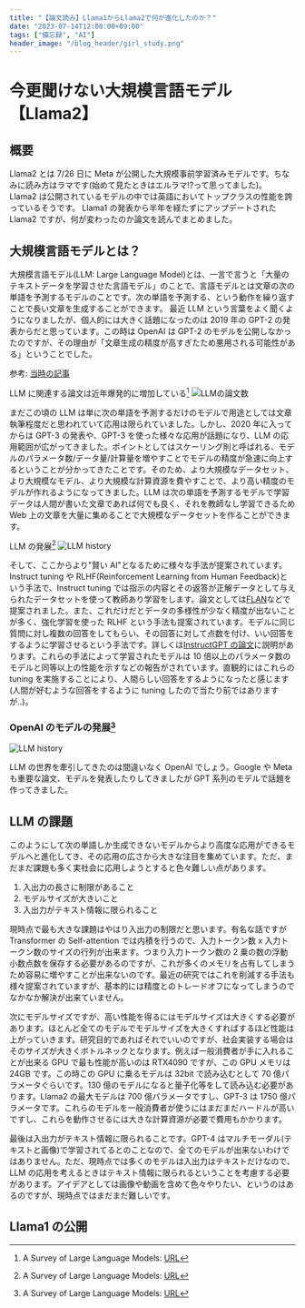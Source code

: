 ```yaml
---
title: "【論文読み】Llama1からLlama2で何が進化したのか？"
date: "2023-07-14T12:00:00+09:00"
tags: ["備忘録", "AI"]
header_image: "/blog_header/girl_study.png"
---
```


# 今更聞けない大規模言語モデル【Llama2】

## 概要

Llama2 とは 7/26 日に Meta が公開した大規模事前学習済みモデルです。ちなみに読み方はラマです(始めて見たときはエルラマ!?って思ってました)。
Llama2 は公開されているモデルの中では英語においてトップクラスの性能を誇っているそうです。
Llama1 の発表から半年を経たずにアップデートされた Llama2 ですが、何が変わったのか論文を読んでまとめました。

## 大規模言語モデルとは？

大規模言語モデル(LLM: Large Language Model)とは、一言で言うと「大量のテキストデータを学習させた言語モデル」のことで、言語モデルとは文章の次の単語を予測するモデルのことです。次の単語を予測する、という動作を繰り返すことで長い文章を生成することができます。
最近 LLM という言葉をよく聞くようになりましたが、個人的には大きく話題になったのは 2019 年の GPT-2 の発表からだと思っています。この時は OpenAI は GPT-2 のモデルを公開しなかったのですが、その理由が「文章生成の精度が高すぎたため悪用される可能性がある」ということでした。

参考: [当時の記事](https://www.gizmodo.jp/2019/02/elon_musk_backed_text_generating_ai.html)

LLM に関連する論文は近年爆発的に増加している[^1]
![LLMの論文数](/blogs/20230714_llama2/llm_trend.png)

まだこの頃の LLM は単に次の単語を予測するだけのモデルで用途としては文章執筆程度だと思われていて応用は限られていました。しかし、2020 年に入ってからは GPT-3 の発表や、GPT-3 を使った様々な応用が話題になり、LLM の応用範囲が広がってきました。ポイントとしてはスケーリング則と呼ばれる、モデルのパラメータ数/データ量/計算量を増やすことでモデルの精度が急速に向上するということが分かってきたことです。そのため、より大規模なデータセット、より大規模なモデル、より大規模な計算資源を費やすことで、より高い精度のモデルが作れるようになってきました。LLM は次の単語を予測するモデルで学習データは人間が書いた文章であれば何でも良く、それを教師なし学習できるため Web 上の文章を大量に集めることで大規模なデータセットを作ることができます。

[^1]: A Survey of Large Language Models: [URL](https://arxiv.org/abs/2303.18223)

LLM の発展[^1]
![LLM history](/blogs/20230714_llama2/llm_history.png)

そして、ここからより"賢い AI"となるために様々な手法が提案されています。Instruct tuning や RLHF(Reinforcement Learning from Human Feedback)という手法で、Instruct tuning では指示の内容とその返答が正解データとして与えられたデータセットを使って教師あり学習をします。論文としては[FLAN](https://arxiv.org/abs/2109.01652)などで提案されました。また、これだけだとデータの多様性が少なく精度が出ないことが多く、強化学習を使った RLHF という手法も提案されています。モデルに同じ質問に対し複数の回答をしてもらい、その回答に対して点数を付け、いい回答をするように学習させるという手法です。詳しくは[InstructGPT の論文](https://arxiv.org/abs/2203.02155)に説明があります。これらの手法によって学習されたモデルは 10 倍以上のパラメータ数のモデルと同等以上の性能を示すなどの報告がされています。直観的にはこれらの tuning を実施することにより、人間らしい回答をするようになったと感じます(人間が好むような回答をするように tuning したので当たり前ではありますが..)。

### OpenAI のモデルの発展[^1]

![LLM history](/blogs/20230714_llama2/openai.png)

LLM の世界を牽引してきたのは間違いなく OpenAI でしょう。Google や Meta も重要な論文、モデルを発表したりしてきましたが GPT 系列のモデルで話題を作ってきました。

## LLM の課題

このようにして次の単語しか生成できないモデルからより高度な応用ができるモデルへと進化してき、その応用の広さから大きな注目を集めています。ただ、まだまだ課題も多く実社会に応用しようとすると色々難しい点があります。

1. 入出力の長さに制限があること
2. モデルサイズが大きいこと
3. 入出力がテキスト情報に限られること

現時点で最も大きな課題はやはり入出力の制限だと思います。有名な話ですが Transformer の Self-attention では内積を行うので、入力トークン数 x 入力トークン数のサイズの行列が出来ます。つまり入力トークン数の 2 乗の数の浮動小数点数を保存する必要があるのですが、これが多くのメモリを占有してしまうため容易に増やすことが出来ないのです。最近の研究ではこれを削減する手法も様々提案されていますが、基本的には精度とのトレードオフになってしまうのでなかなか解決が出来ていません。

次にモデルサイズですが、高い性能を得るにはモデルサイズは大きくする必要があります。ほとんど全てのモデルでモデルサイズを大きくすればするほど性能は上がっていきます。研究目的であればそれでいいのですが、社会実装する場合はそのサイズが大きくボトルネックとなります。例えば一般消費者が手に入れることが出来る GPU で最も性能が高いのは RTX4090 ですが、この GPU メモリは 24GB です。この時この GPU に乗るモデルは 32bit で読み込むとして 70 億パラメータぐらいです。130 億のモデルになると量子化等をして読み込む必要があります。Llama2 の最大モデルは 700 億パラメータですし、GPT-3 は 1750 億パラメータです。これらのモデルを一般消費者が使うにはまだまだハードルが高いですし、これらを動作させるには大きな計算資源が必要で費用もかかります。

最後は入出力がテキスト情報に限られることです。GPT-4 はマルチモーダル(テキストと画像)で学習されてるとのことなので、全てのモデルが出来ないわけではありません。ただ、現時点では多くのモデルは入出力はテキストだけなので、LLM の応用を考えるときはテキスト情報に限られるということを考慮する必要があります。アイデアとしては画像や動画を含めて色々やりたい、というのはあるのですが、現時点ではまだまだ難しいです。

##

## Llama1 の公開

[^1]: A Survey of Large Language Models: [URL](https://arxiv.org/abs/2303.18223)
